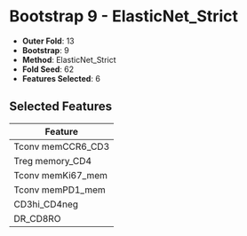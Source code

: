 # Bootstrap 9 - ElasticNet_Strict

- **Outer Fold**: 13
- **Bootstrap**: 9
- **Method**: ElasticNet_Strict
- **Fold Seed**: 62
- **Features Selected**: 6

## Selected Features

| Feature |
|---------|
| Tconv memCCR6_CD3 |
| Treg memory_CD4 |
| Tconv memKi67_mem |
| Tconv memPD1_mem |
| CD3hi_CD4neg |
| DR_CD8RO |
